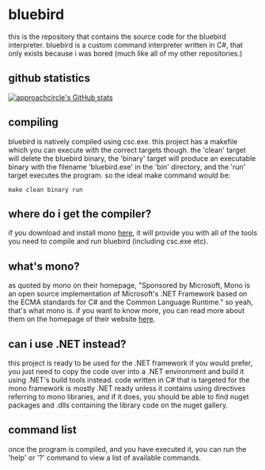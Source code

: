 <!-- markdownlint-disable MD033 -->
# bluebird

this is the repository that contains the source code for the bluebird interpreter. bluebird is a custom command interpreter written in C#, that only exists because i was bored (much like all of my other repositories.)

## github statistics

[![approachcircle's GitHub stats](https://github-readme-stats.vercel.app/api?username=approachcircle)](https://github.com/approachcircle/bluebird_interpreter)

## compiling

bluebird is natively compiled using csc.exe. this project has a makefile which you can execute with the correct targets though. the 'clean' target will delete the bluebird binary, the 'binary' target will produce an executable binary with the filename 'bluebird.exe' in the 'bin' directory, and the 'run' target executes the program. so the ideal make command would be:

```make
make clean binary run
```

## where do i get the compiler?

if you download and install mono <a href="https://www.mono-project.com/download/stable/">here</a>, it will provide you with all of the tools you need to compile and run bluebird (including csc.exe etc).

## what's mono?

as quoted by mono on their homepage, "Sponsored by Microsoft, Mono is an open source implementation of Microsoft's .NET Framework based on the ECMA standards for C# and the Common Language Runtime." so yeah, that's what mono is. if you want to know more, you can read more about them on the homepage of their website <a href="https://www.mono-project.com/">here</a>.

## can i use .NET instead?

this project is ready to be used for the .NET framework if you would prefer, you just need to copy the code over into a .NET environment and build it using .NET's build tools instead. code written in C# that is targeted for the mono framework is mostly .NET ready unless it contains using directives referring to mono libraries, and if it does, you should be able to find nuget packages and .dlls containing the library code on the nuget gallery.

## command list

once the program is compiled, and you have executed it, you can run the 'help' or '?' command to view a list of available commands.
